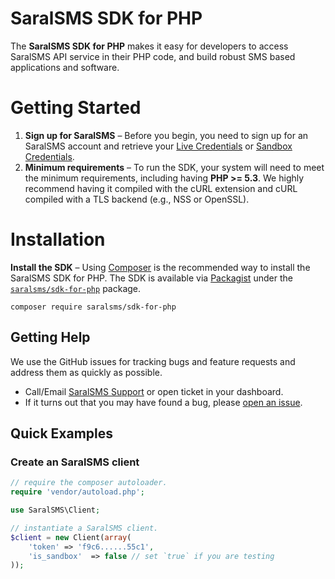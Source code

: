 # SaralSMS SDK for PHP

The **SaralSMS SDK for PHP** makes it easy for developers to access SaralSMS API service in their PHP code, and build robust SMS based applications and software.

# Getting Started
1. **Sign up for SaralSMS** – Before you begin, you need to sign up for an SaralSMS account and retrieve your [Live Credentials] or [Sandbox Credentials].
2. **Minimum requirements** – To run the SDK, your system will need to meet the minimum requirements, including having **PHP >= 5.3**. We highly recommend having it compiled with the cURL extension and cURL compiled with a TLS backend (e.g., NSS or OpenSSL).

# Installation
**Install the SDK** – Using [Composer] is the recommended way to install the SaralSMS SDK for PHP. The SDK is available via [Packagist] under the [`saralsms/sdk-for-php`][install-packagist] package.
```
composer require saralsms/sdk-for-php
```

## Getting Help
We use the GitHub issues for tracking bugs and feature requests and address them as quickly as possible.

* Call/Email [SaralSMS Support](https://saralsms.com/#contact) or open ticket in your dashboard.
* If it turns out that you may have found a bug, please [open an issue](https://github.com/saralsms/sdk-for-php/issues/new).

## Quick Examples

### Create an SaralSMS client

```php
// require the composer autoloader.
require 'vendor/autoload.php';

use SaralSMS\Client;

// instantiate a SaralSMS client.
$client = new Client(array(
    'token' => 'f9c6......55c1',
    'is_sandbox'  => false // set `true` if you are testing
));
```

[Live Credentials]: https://app.saralsms.com
[Sandbox Credentials]: https://demo.saralsms.com

[composer]: http://getcomposer.org
[packagist]: http://packagist.org
[install-packagist]: https://packagist.org/packages/saralsms/sdk-for-php
